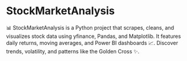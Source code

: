 # StockMarketAnalysis
📊 StockMarketAnalysis is a Python project that scrapes, cleans, and visualizes stock data using yfinance, Pandas, and Matplotlib. It features daily returns, moving averages, and Power BI dashboards 📈. Discover trends, volatility, and patterns like the Golden Cross ✨.
